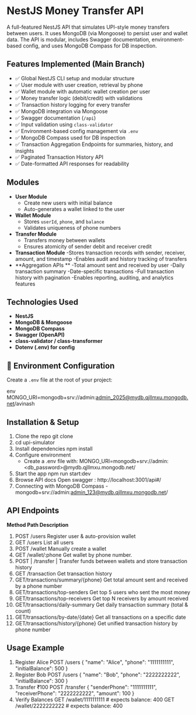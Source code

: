 # NestJS Money Transfer API

A full-featured NestJS API that simulates UPI-style money transfers between users. It uses MongoDB (via Mongoose) to persist user and wallet data. The API is modular, includes Swagger documentation, environment-based config, and uses MongoDB Compass for DB inspection.

##  Features Implemented (Main Branch)

- ✅ Global NestJS CLI setup and modular structure
- ✅ User module with user creation, retrieval by phone
- ✅ Wallet module with automatic wallet creation per user
- ✅ Money transfer logic (debit/credit) with validations
- ✅ Transaction history logging for every transfer
- ✅ MongoDB integration via Mongoose
- ✅ Swagger documentation (`/api`)
- ✅ Input validation using `class-validator`
- ✅ Environment-based config management via `.env`
- ✅ MongoDB Compass used for DB inspection
- ✅ Transaction Aggregation Endpoints for summaries, history, and insights
- ✅ Paginated Transaction History API
- ✅ Date-formatted API responses for readability

##  Modules

- **User Module**
  - Create new users with initial balance
  - Auto-generates a wallet linked to the user
- **Wallet Module**
  - Stores `userId`, `phone`, and `balance`
  - Validates uniqueness of phone numbers
- **Transfer Module**
  - Transfers money between wallets
  - Ensures atomicity of sender debit and receiver credit
- **Transaction Module**
  -Stores transaction records with sender, receiver, amount, and timestamp
  -Enables audit and history tracking of transfers
- **Aggregation APIs **
   -Total amount sent and received by user
   -Daily transaction summary
   -Date-specific transactions
   -Full transaction history with pagination
   -Enables reporting, auditing, and analytics features

##  Technologies Used

- **NestJS**
- **MongoDB & Mongoose**
- **MongoDB Compass**
- **Swagger (OpenAPI)**
- **class-validator / class-transformer**
- **Dotenv (.env) for config**

## 🔐 Environment Configuration

Create a `.env` file at the root of your project:

env
MONGO_URI=mongodb+srv://admin:admin_2025@mydb.qjllmxu.mongodb.net/avinash



## Installation & Setup
1. Clone the repo git clone <repo-url>
2. cd upi-simulator
3. Install dependencies npm install
4. Configure environment
    * Create a .env file with: MONGO_URI=mongodb+srv://admin:<db_password>@mydb.qjllmxu.mongodb.net/
5. Start the app npm run start:dev
6. Browse API docs Open swagger : http://localhost:3001/api#/
7. Connecting with MongoDB Compass - mongodb+srv://admin:admin_123@mydb.qjllmxu.mongodb.net/
  

## API Endpoints
**Method	Path	Description**
1. POST	/users	Register user & auto-provision wallet
2. GET	/users	List all users
3. POST	/wallet	Manually create a wallet
4. GET	/wallet/:phone	Get wallet by phone number.
5. POST | /transfer | Transfer funds between wallets and store transaction history
6. GET /transaction  Get transaction history
7. GET/transactions/summary/{phone} Get total amount sent and received by a phone number
8. GET/transactions/top-senders Get top 5 users who sent the most money
9. GET/transactions/top-receivers Get top N receivers by amount received
10. GET/transactions/daily-summary Get daily transaction summary (total & count)
11. GET/transactions/by-date/{date} Get all transactions on a specific date
12. GET/transactions/history/{phone} Get unified transaction history by phone number

## Usage Example
1. Register Alice POST /users
   { "name": "Alice", "phone": "1111111111", "initialBalance": 500 }
2. Register Bob POST /users
   { "name": "Bob", "phone": "2222222222", "initialBalance": 300 }
3. Transfer ₹100 POST /transfer
   { "senderPhone": "1111111111", "receiverPhone": "2222222222", "amount": 100 }
4. Verify Balances
   GET /wallet/1111111111  # expects balance: 400
   GET /wallet/2222222222  # expects balance: 400
